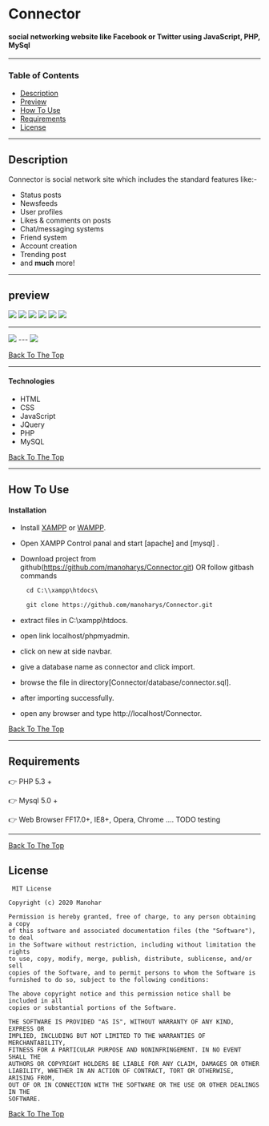 # Connector
   #### social networking website like Facebook or Twitter using JavaScript, PHP, MySql 
   
---

### Table of Contents

- [Description](#description)
- [Preview](#preview)
- [How To Use](#how-to-use)
- [Requirements](#requirements)
- [License](#license)


---

## Description

Connector is social network site which includes the standard features like:-
   - Status posts
   - Newsfeeds
   - User profiles
   - Likes & comments on posts
   - Chat/messaging systems
   - Friend system
   - Account creation
   - Trending post
   - and <strong>much</strong> more!
   
---   
## preview

<img src="https://github.com/manoharys/Connector/blob/master/assets/previews/p8.JPG">

<img src="https://github.com/manoharys/Connector/blob/master/assets/previews/p7.JPG">

<img src="https://github.com/manoharys/Connector/blob/master/assets/previews/p4.JPG">

<img src="https://github.com/manoharys/Connector/blob/master/assets/previews/p1.JPG">

<img src="https://github.com/manoharys/Connector/blob/master/assets/previews/p3.JPG">

<img src="https://github.com/manoharys/Connector/blob/master/assets/previews/p2.JPG">

---
<img src="https://github.com/manoharys/Connector/blob/master/assets/previews/message.gif">
---
<img src="https://github.com/manoharys/Connector/blob/master/assets/previews/home.gif">

[Back To The Top](#connector)

---

#### Technologies

  - HTML
  - CSS
  - JavaScript
  - JQuery
  - PHP
  - MySQL

[Back To The Top](#connector)

---

## How To Use

#### Installation

 - Install <a href="https://www.apachefriends.org/index.html">XAMPP</a> or <a href="https://sourceforge.net/projects/wampserver/">WAMPP</a>.

 - Open XAMPP Control panal and start [apache] and [mysql] .

 - Download project from github(https://github.com/manoharys/Connector.git)
   OR follow gitbash commands

```html
     cd C:\\xampp\htdocs\

     git clone https://github.com/manoharys/Connector.git
```  
  - extract files in C:\xampp\htdocs.

  - open link localhost/phpmyadmin.
  
  - click on new at side navbar.

  - give a database name as connector and click import.

  - browse the file in directory[Connector/database/connector.sql].

  - after importing successfully.

  - open any browser and type http://localhost/Connector.
  
  

[Back To The Top](#connector)

---

## Requirements
  :point_right: PHP 5.3 +

  :point_right: Mysql 5.0 +

  :point_right: Web Browser FF17.0+, IE8+, Opera, Chrome .... TODO testing

---

 
[Back To The Top](#connector)
## License
     MIT License

    Copyright (c) 2020 Manohar

    Permission is hereby granted, free of charge, to any person obtaining a copy
    of this software and associated documentation files (the "Software"), to deal
    in the Software without restriction, including without limitation the rights
    to use, copy, modify, merge, publish, distribute, sublicense, and/or sell
    copies of the Software, and to permit persons to whom the Software is
    furnished to do so, subject to the following conditions:

    The above copyright notice and this permission notice shall be included in all
    copies or substantial portions of the Software.

    THE SOFTWARE IS PROVIDED "AS IS", WITHOUT WARRANTY OF ANY KIND, EXPRESS OR
    IMPLIED, INCLUDING BUT NOT LIMITED TO THE WARRANTIES OF MERCHANTABILITY,
    FITNESS FOR A PARTICULAR PURPOSE AND NONINFRINGEMENT. IN NO EVENT SHALL THE
    AUTHORS OR COPYRIGHT HOLDERS BE LIABLE FOR ANY CLAIM, DAMAGES OR OTHER
    LIABILITY, WHETHER IN AN ACTION OF CONTRACT, TORT OR OTHERWISE, ARISING FROM,
    OUT OF OR IN CONNECTION WITH THE SOFTWARE OR THE USE OR OTHER DEALINGS IN THE
    SOFTWARE.


[Back To The Top](#connector)
